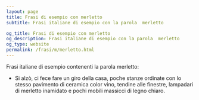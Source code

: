 ```yaml
---
layout: page
title: Frasi di esempio con merletto 
subtitle: Frasi italiane di esempio con la parola  merletto

og_title: Frasi di esempio con merletto 
og_description: Frasi italiane di esempio con la parola  merletto
og_type: website
permalink: /frasi/m/merletto.html
---
```


Frasi italiane di esempio contenenti la parola merletto:


- Si alzò, ci fece fare un giro della casa, poche stanze ordinate con lo stesso pavimento di ceramica color vino, tendine alle finestre, lampadari di merletto inamidato e pochi mobili massicci di legno chiaro.

